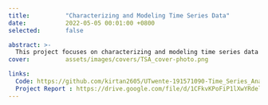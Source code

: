 ```yaml
---
title:          "Characterizing and Modeling Time Series Data"
date:           2022-05-05 00:01:00 +0800
selected:       false

abstract: >-
  This project focuses on characterizing and modeling time series data using ARMA models in R. It involves forecasting future values while evaluating model performance through ACF/PACF plots and residual analysis to ensure prediction accuracy and reliability.
cover:          assets/images/covers/TSA_cover-photo.png

links:
  Code: https://github.com/kirtan2605/UTwente-191571090-Time_Series_Analysis/tree/master
  Project Report : https://drive.google.com/file/d/1CFkvKPoFiP1lXwYRdel6x_g86G9n9J9n/view?usp=drive_link
---
```

